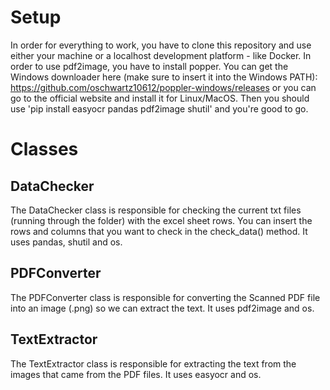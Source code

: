 # Setup

In order for everything to work, you have to clone this repository and use either your machine or a localhost development platform - like Docker.
In order to use pdf2image, you have to install popper. You can get the Windows downloader here (make sure to insert it into the Windows PATH): https://github.com/oschwartz10612/poppler-windows/releases or you can go to the official website and install it for Linux/MacOS.
Then you should use 'pip install easyocr pandas pdf2image shutil' and you're good to go.

# Classes

## DataChecker

The DataChecker class is responsible for checking the current txt files (running through the folder) with the excel sheet rows.
You can insert the rows and columns that you want to check in the check_data() method. 
It uses pandas, shutil and os.

## PDFConverter

The PDFConverter class is responsible for converting the Scanned PDF file into an image (.png) so we can extract the text.
It uses pdf2image and os.

## TextExtractor

The TextExtractor class is responsible for extracting the text from the images that came from the PDF files.
It uses easyocr and os.
